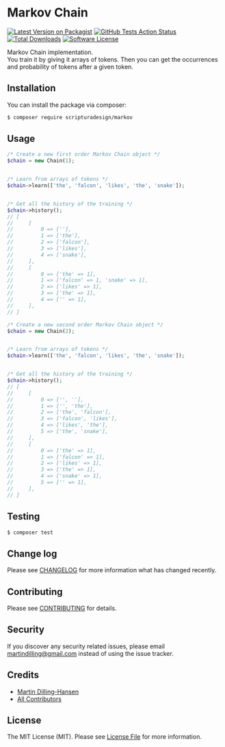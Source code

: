 # Markov Chain

[![Latest Version on Packagist][ico-version]][link-packagist]
[![GitHub Tests Action Status][ico-workflows]][link-workflows]
[![Total Downloads][ico-downloads]][link-downloads]
[![Software License][ico-license]][link-license]

Markov Chain implementation.  
You train it by giving it arrays of tokens. Then you can get the occurrences and probability of 
tokens after a given token.

## Installation

You can install the package via composer:

``` bash
$ composer require scripturadesign/markov
```

## Usage

``` php
/* Create a new first order Markov Chain object */
$chain = new Chain(1);


/* Learn from arrays of tokens */
$chain->learn(['the', 'falcon', 'likes', 'the', 'snake']);


/* Get all the history of the training */
$chain->history();
// [
//     [
//         0 => [''],
//         1 => ['the'],
//         2 => ['falcon'],
//         3 => ['likes'],
//         4 => ['snake'],
//     ],
//     [
//         0 => ['the' => 1],
//         1 => ['falcon' => 1, 'snake' => 1],
//         2 => ['likes' => 1],
//         3 => ['the' => 1],
//         4 => ['' => 1],
//     ],
// ]
```

``` php
/* Create a new second order Markov Chain object */
$chain = new Chain(2);


/* Learn from arrays of tokens */
$chain->learn(['the', 'falcon', 'likes', 'the', 'snake']);


/* Get all the history of the training */
$chain->history();
// [
//     [
//         0 => ['', ''],
//         1 => ['', 'the'],
//         2 => ['the', 'falcon'],
//         3 => ['falcon', 'likes'],
//         4 => ['likes', 'the'],
//         5 => ['the', 'snake'],
//     ],
//     [
//         0 => ['the' => 1],
//         1 => ['falcon' => 1],
//         2 => ['likes' => 1],
//         3 => ['the' => 1],
//         4 => ['snake' => 1],
//         5 => ['' => 1],
//     ],
// ]
```

## Testing

``` bash
$ composer test
```

## Change log

Please see [CHANGELOG](CHANGELOG.md) for more information what has changed recently.

## Contributing

Please see [CONTRIBUTING](CONTRIBUTING.md) for details.

## Security

If you discover any security related issues, please email martindilling@gmail.com instead of using the issue tracker.

## Credits

- [Martin Dilling-Hansen][link-author]
- [All Contributors][link-contributors]

## License

The MIT License (MIT). Please see [License File][link-license] for more information.

[ico-version]: https://img.shields.io/packagist/v/scripturadesign/markov.svg?style=flat-square
[ico-workflows]: https://img.shields.io/github/workflow/status/scripturadesign/markov/run-tests?label=tests
[ico-license]: https://img.shields.io/badge/license-MIT-brightgreen.svg?style=flat-square
[ico-downloads]: https://img.shields.io/packagist/dt/scripturadesign/markov.svg?style=flat-square

[link-packagist]: https://packagist.org/packages/scripturadesign/markov
[link-workflows]: https://github.com/scripturadesign/markov/actions?query=workflow%3Arun-tests+branch%3Amaster
[link-downloads]: https://packagist.org/packages/scripturadesign/markov
[link-license]: LICENSE.md
[link-author]: https://github.com/martindilling
[link-contributors]: ../../contributors

